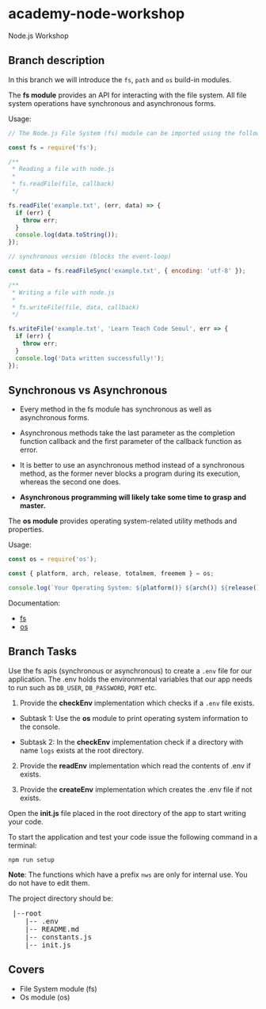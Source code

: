 # academy-node-workshop

Node.js Workshop

## Branch description

In this branch we will introduce the `fs`, `path` and `os` build-in modules.

The **fs module** provides an API for interacting with the file system. All file system operations have synchronous and asynchronous forms.

Usage:

```js
// The Node.js File System (fs) module can be imported using the following syntax.

const fs = require('fs');

/**
 * Reading a file with node.js
 *
 * fs.readFile(file, callback)
 */

fs.readFile('example.txt', (err, data) => {
  if (err) {
    throw err;
  }
  console.log(data.toString());
});

// synchronous version (blocks the event-loop)

const data = fs.readFileSync('example.txt', { encoding: 'utf-8' });

/**
 * Writing a file with node.js
 *
 * fs.writeFile(file, data, callback)
 */

fs.writeFile('example.txt', 'Learn Teach Code Seoul', err => {
  if (err) {
    throw err;
  }
  console.log('Data written successfully!');
});
```

## Synchronous vs Asynchronous

- Every method in the fs module has synchronous as well as asynchronous forms.

- Asynchronous methods take the last parameter as the completion function callback and the first parameter of the callback function as error.

- It is better to use an asynchronous method instead of a synchronous method, as the former never blocks a program during its execution, whereas the second one does.

- **Asynchronous programming will likely take some time to grasp and master.**

The **os module** provides operating system-related utility methods and properties.

Usage:

```js
const os = require('os');

const { platform, arch, release, totalmem, freemem } = os;

console.log(`Your Operating System: ${platform()} ${arch()} ${release()}`);
```

Documentation:

- [fs](https://nodejs.org/dist/latest-v13.x/docs/api/fs.html#fs_file_system)
- [os](https://nodejs.org/api/os.html#os_os)

## Branch Tasks

Use the fs apis (synchronous or asynchronous) to create a `.env` file for our application. The .env holds the environmental variables that our app needs to run such as `DB_USER`, `DB_PASSWORD`, `PORT` etc.

1. Provide the **checkEnv** implementation which checks if a `.env` file exists.

- Subtask 1: Use the **os** module to print operating system information to the console.

- Subtask 2: In the **checkEnv** implementation check if a directory with name `logs` exists at the root directory.

2. Provide the **readEnv** implementation which read the contents of .env if exists.

3. Provide the **createEnv** implementation which creates the .env file if not exists.

Open the **init.js** file placed in the root directory of the app to start writing your code.

To start the application and test your code issue the following command in a terminal:

```
npm run setup
```

**Note**: The functions which have a prefix `nws` are only for internal use. You do not have to edit them.

The project directory should be:

 <pre>
 |--root
    |-- .env
    |-- README.md
    |-- constants.js
    |-- init.js
</pre>

## Covers

- File System module (fs)
- Os module (os)
